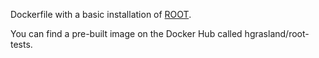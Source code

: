 Dockerfile with a basic installation of [ROOT](https://root.cern.ch/).

You can find a pre-built image on the Docker Hub called hgrasland/root-tests.
